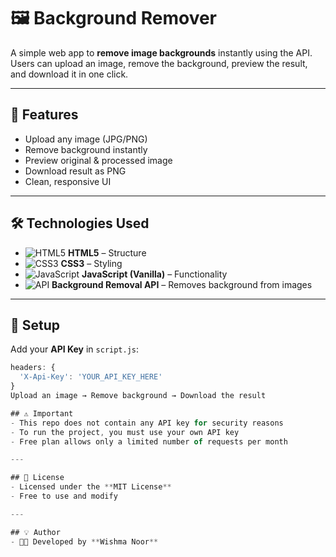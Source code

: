 # 🖼️ Background Remover

A simple web app to **remove image backgrounds** instantly using the API.  
Users can upload an image, remove the background, preview the result, and download it in one click.  

---

## 🌟 Features
- Upload any image (JPG/PNG)  
- Remove background instantly  
- Preview original & processed image  
- Download result as PNG  
- Clean, responsive UI  

---

## 🛠️ Technologies Used
- ![HTML5](https://img.shields.io/badge/HTML5-orange?logo=html5&logoColor=white) **HTML5** – Structure  
- ![CSS3](https://img.shields.io/badge/CSS3-blue?logo=css3&logoColor=white) **CSS3** – Styling  
- ![JavaScript](https://img.shields.io/badge/JavaScript-yellow?logo=javascript&logoColor=black) **JavaScript (Vanilla)** – Functionality  
- ![API](https://img.shields.io/badge/API-Background%20Removal-blue) **Background Removal API** – Removes background from images  

---

## 🔑 Setup
Add your **API Key** in `script.js`:  

```javascript
headers: {
  'X-Api-Key': 'YOUR_API_KEY_HERE'
}
Upload an image → Remove background → Download the result

## ⚠️ Important
- This repo does not contain any API key for security reasons  
- To run the project, you must use your own API key  
- Free plan allows only a limited number of requests per month  

---

## 📜 License
- Licensed under the **MIT License**  
- Free to use and modify  

---

## 💡 Author
- 👩‍💻 Developed by **Wishma Noor**  

